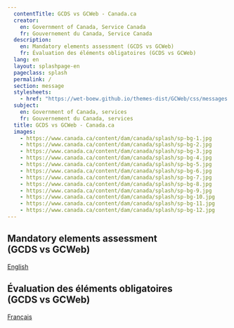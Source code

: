 ```yaml
---
  contentTitle: GCDS vs GCWeb - Canada.ca
  creator:
    en: Government of Canada, Service Canada
    fr: Gouvernement du Canada, Service Canada
  description:
    en: Mandatory elements assessment (GCDS vs GCWeb)
    fr: Évaluation des éléments obligatoires (GCDS vs GCWeb)
  lang: en
  layout: splashpage-en
  pageclass: splash
  permalink: /
  section: message
  stylesheets:
    - href: "https://wet-boew.github.io/themes-dist/GCWeb/css/messages.min.css"
  subject:
    en: Government of Canada, services
    fr: Gouvernement du Canada, services
  title: GCDS vs GCWeb - Canada.ca
  images:
    - https://www.canada.ca/content/dam/canada/splash/sp-bg-1.jpg
    - https://www.canada.ca/content/dam/canada/splash/sp-bg-2.jpg
    - https://www.canada.ca/content/dam/canada/splash/sp-bg-3.jpg
    - https://www.canada.ca/content/dam/canada/splash/sp-bg-4.jpg
    - https://www.canada.ca/content/dam/canada/splash/sp-bg-5.jpg
    - https://www.canada.ca/content/dam/canada/splash/sp-bg-6.jpg
    - https://www.canada.ca/content/dam/canada/splash/sp-bg-7.jpg
    - https://www.canada.ca/content/dam/canada/splash/sp-bg-8.jpg
    - https://www.canada.ca/content/dam/canada/splash/sp-bg-9.jpg
    - https://www.canada.ca/content/dam/canada/splash/sp-bg-10.jpg
    - https://www.canada.ca/content/dam/canada/splash/sp-bg-11.jpg
    - https://www.canada.ca/content/dam/canada/splash/sp-bg-12.jpg
---
```

<div class="row wb-eqht-grd">
	<section class="col-sm-6 text-sm-right">
		<h2 class="hght-inhrt h4">Mandatory elements assessment<br>(GCDS vs GCWeb)</h2>
		<p><a href="en/index.html" class="btn btn-primary" role="button">English</a></p>
	</section>
		<section class="col-sm-6" lang="fr">
		<h2 class="hght-inhrt h4">Évaluation des éléments obligatoires<br>(GCDS vs GCWeb)</h2>
		<p><a href="#" class="btn btn-default disabled" role="button">Français</a></p>
	</section>
</div>
